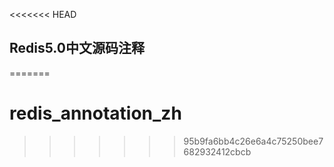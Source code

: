 <<<<<<< HEAD
## Redis5.0中文源码注释
=======
# redis_annotation_zh
>>>>>>> 95b9fa6bb4c26e6a4c75250bee7682932412cbcb
